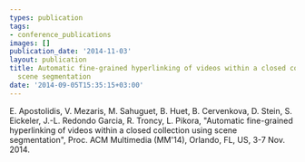 ```yaml
---
types: publication
tags:
- conference_publications
images: []
publication_date: '2014-11-03'
layout: publication
title: Automatic fine-grained hyperlinking of videos within a closed collection using
  scene segmentation
date: '2014-09-05T15:35:15+03:00'
---
```

<p>E. Apostolidis, V. Mezaris, M. Sahuguet, B. Huet, B. Cervenkova, D. Stein, S. Eickeler, J.-L. Redondo Garcia, R. Troncy, L. Pikora, "Automatic fine-grained hyperlinking of videos within a closed collection using scene segmentation", Proc. ACM Multimedia (MM'14), Orlando, FL, US, 3-7 Nov. 2014.</p>
